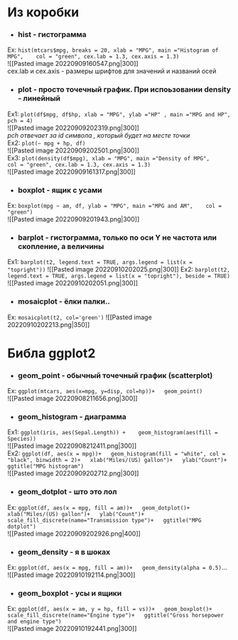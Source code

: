 # Из коробки  
- ### **hist** - гистограмма   
Ex: ```hist(mtcars$mpg, breaks = 20, xlab = "MPG", main ="Histogram of MPG",   
     col = "green", cex.lab = 1.3, cex.axis = 1.3)```    
     ![[Pasted image 20220909160547.png|300]]    
	 cex.lab и cex.axis - размеры шрифтов для значений и названий осей    
- ### **plot** - просто точечный график. При испоьзовании density - линейный    
Ex1: ```plot(df$mpg, df$hp, xlab = "MPG", ylab ="HP" , main ="MPG and HP", pch = 4)```    
![[Pasted image 20220909202319.png|300]]  
*pch отвечает за id символа , который будет на месте точки*  
Ex2: `plot(~ mpg + hp, df)`  
![[Pasted image 20220909202501.png|300]]  
Ex3: ```plot(density(df$mpg), xlab = "MPG", main ="Density of MPG",   
     col = "green", cex.lab = 1.3, cex.axis = 1.3)```  
	![[Pasted image 20220909161317.png|300]]   
- ### **boxplot** - ящик с усами  
Ex: ```boxplot(mpg ~ am, df, ylab = "MPG", main ="MPG and AM",   
        col = "green")```  
![[Pasted image 20220909201943.png|300]]  
- ### **barplot** - гистограмма, только по оси Y не частота или скопление, а величины
Ex1: `barplot(t2, legend.text = TRUE, args.legend = list(x = "topright"))`
![[Pasted image 20220910202025.png|300]]
Ex2: `barplot(t2, legend.text = TRUE, args.legend = list(x = "topright"), beside = TRUE)`
![[Pasted image 20220910202051.png|300]]
- ### **mosaicplot** - ёлки палки..
Ex: `mosaicplot(t2, col='green')`
  ![[Pasted image 20220910202213.png|350]]
# Библа ggplot2  
- ### **geom_point** - обычный точечный график (scatterplot)  
Ex: ```ggplot(mtcars, aes(x=mpg, y=disp, col=hp))+  
  geom_point()```  
  ![[Pasted image 20220908211656.png|300]]  
- ### **geom_histogram** - диаграмма  
Ex1: ```ggplot(iris, aes(Sepal.Length)) +   
  geom_histogram(aes(fill = Species))```  
![[Pasted image 20220908212411.png|300]]  
Ex2: ```ggplot(df, aes(x = mpg))+  
  geom_histogram(fill = "white", col = "black", binwidth = 2)+  
  xlab("Miles/(US) gallon")+  
  ylab("Count")+  
  ggtitle("MPG histogram")```  
  ![[Pasted image 20220909202712.png|300]]  
- ### **geom_dotplot** -  што это лол  
Ex: ```ggplot(df, aes(x = mpg, fill = am))+  
  geom_dotplot()+  
  xlab("Miles/(US) gallon")+  
  ylab("Count")+  
  scale_fill_discrete(name="Transmission type")+  
  ggtitle("MPG dotplot")```  
  ![[Pasted image 20220909202926.png|400]]  
- ### **geom_density** - я в шоках   
Ex: ```ggplot(df, aes(x = mpg, fill = am))+  
  geom_density(alpha = 0.5)```...  
  ![[Pasted image 20220910192114.png|300]]  
- ### **geom_boxplot** - усы и ящики
Ex: ```ggplot(df, aes(x = am, y = hp, fill = vs))+  
  geom_boxplot()+  
  scale_fill_discrete(name="Engine type")+  
  ggtitle("Gross horsepower and engine type")```  
  ![[Pasted image 20220910192441.png|300]]  
  